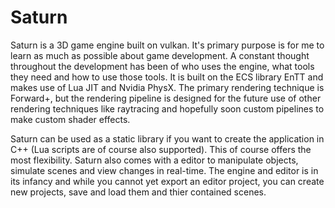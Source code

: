 # Saturn
Saturn is a 3D game engine built on vulkan. It's primary purpose is for me to learn as much as possible about game development. A constant thought throughout the development has been of who uses the engine, what tools they need and how to use those tools. It is built on the ECS library EnTT and makes use of Lua JIT and Nvidia PhysX. The primary rendering technique is Forward+, but the rendering pipeline is designed for the future use of other rendering techniques like raytracing and hopefully soon custom pipelines to make custom shader effects.

Saturn can be used as a static library if you want to create the application in C++ (Lua scripts are of course also supported). This of course offers the most flexibility. Saturn also comes with a editor to manipulate objects, simulate scenes and view changes in real-time. The engine and editor is in its infancy and while you cannot yet export an editor project, you can create new projects, save and load them and thier contained scenes.
